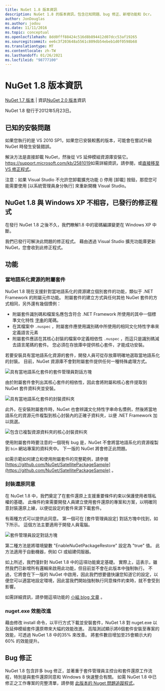 ```yaml
---
title: NuGet 1.8 版本資訊
description: NuGet 1.8 的版本資訊，包含已知問題、bug 修正、新增功能和 Dcr。
author: JonDouglas
ms.author: jodou
ms.date: 11/11/2016
ms.topic: conceptual
ms.openlocfilehash: 8dd0fff88424c516d8b894412d07dcc53af19265
ms.sourcegitcommit: ee6c3f203648a5561c809db54ebeb1d0f0598b68
ms.translationtype: MT
ms.contentlocale: zh-TW
ms.lasthandoff: 01/26/2021
ms.locfileid: "98777100"
---
```

# <a name="nuget-18-release-notes"></a>NuGet 1.8 版本資訊

[NuGet 1.7 版本](../release-notes/nuget-1.7.md)  |  資訊[NuGet 2.0 版本](../release-notes/nuget-2.0.md)資訊

NuGet 1.8 發行于2012年5月23日。

## <a name="known-installation-issue"></a>已知的安裝問題
如果您執行的是 VS 2010 SP1，如果您已安裝較舊的版本，可能會在嘗試升級 NuGet 時發生安裝錯誤。

解決方法是直接卸載 NuGet，然後從 VS 延伸模組資源庫安裝它。  <https://support.microsoft.com/kb/2581019>如需詳細資訊，請參閱，或[直接移至 VS 修正程式](http://bit.ly/vsixcertfix)。

注意：如果 Visual Studio 不允許您卸載擴充功能 () 停用 [卸載] 按鈕，那麼您可能需要使用 [以系統管理員身分執行] 來重新開機 Visual Studio。

## <a name="nuget-18-incompatible-with-windows-xp-hotfix-published"></a>NuGet 1.8 與 Windows XP 不相容，已發行的修正程式

在發行 NuGet 1.8 之後不久，我們瞭解1.8 中的密碼編譯變更在 Windows XP 中斷。

我們已發行可解決此問題的修正程式。  藉由透過 Visual Studio 擴充功能庫更新 NuGet，您會收到此修正程式。

## <a name="features"></a>功能

### <a name="satellite-packages-for-localized-resources"></a>當地語系化資源的附屬套件
NuGet 1.8 現在支援針對當地語系化的資源建立個別套件的功能，類似于 .NET Framework 的附屬元件功能。  附屬套件的建立方式與任何其他 NuGet 套件的方式相同，另外還有幾個慣例：

* 附屬套件識別碼和檔案名應包含符合 .NET Framework 所使用的其中一個標準文化特性 [字串](/openspecs/windows_protocols/ms-lcid/a9eac961-e77d-41a6-90a5-ce1a8b0cdb9c)的尾碼。
* 在其檔案中 `.nuspec` ，附屬套件應使用識別碼中所使用的相同文化特性字串來定義語言元素
* 附屬套件應該在其核心封裝的檔案中定義相依性 `.nuspec` ，而這只是識別碼減去語言尾碼的套件。  您必須在存放庫中提供核心套件，才能成功安裝。

若要安裝具有當地語系化資源的套件，開發人員可從存放庫明確地選取當地語系化的封裝。 目前，NuGet 資源庫不會對附屬套件提供任何一種特殊處理方式。

![具有當地語系化套件的套件管理員對話方塊](./media/dlg-w-loc-packs.png)

由於附屬套件會列出其核心套件的相依性，因此會將附屬和核心套件提取到 NuGet 套件資料夾並安裝。

![具有當地語系化套件的封裝資料夾](./media/fldr-loc-packs.png)

此外，在安裝附屬套件時，NuGet 也會辨識文化特性字串命名慣例，然後將當地語系化的資源元件複製到核心封裝內的正確子資料夾，以便 .NET Framework 加以挑選。

![包含已複製資源資料夾的核心封裝資料夾](./media/fldr-copied-loc.png)

使用附屬套件時要注意的一個現有 bug 是，NuGet 不會將當地語系化的資源複製到 `bin` 網站專案的資料夾中。  下一版的 NuGet 將會修正此問題。

如需示範如何建立和使用附屬套件的完整範例，請參閱 [https://github.com/NuGet/SatellitePackageSample](https://github.com/NuGet/SatellitePackageSample) 。

### <a name="package-restore-consent"></a>封裝還原同意
在 NuGet 1.8 中，我們奠定了在套件還原上支援重要條件約束以保護使用者隱私權的基礎。 此條件約束需要開發人員建立使用套件還原的專案和方案，以明確同意封裝還原上線，以便從設定的套件來源下載套件。

有兩種方式可以提供此同意。 第一個可在 [套件管理員設定] 對話方塊中找到，如下所示。  這個方法主要適用于開發人員電腦。

![套件管理員設定對話方塊](./media/pr-consent-configdlg.png)

第二種方法是將環境變數 "EnableNuGetPackageRestore" 設定為 "true" 值。  此方法適用于自動機器，例如 CI 或組建伺服器。

如上所述，我們僅針對 NuGet 1.8 中的這項功能奠定基礎。  實際上，這表示，雖然我們已新增所有邏輯來啟用此功能，但目前並不會在此版本中強制執行。 不過，它將會在下一版的 NuGet 中啟用，因此我們想要儘快讓您知道它的設定，以便您可以適當地設定環境，因此當我們開始強制執行同意條件約束時，就不會受到影響。

如需詳細資訊，請參閱這項功能的 [小組 blog 文章](http://blog.nuget.org/20120518/package-restore-and-consent.html) 。

### <a name="nugetexe-performance-improvements"></a>nuget.exe 效能改進
藉由修改 install 命令，以平行方式下載並安裝套件，NuGet 1.8 對 nuget.exe 以及延伸模組套件還原帶來大幅的效能改進。  高階測試顯示將6個套件安裝至專案的效能，可透過 NuGet 1.8 中的35% 來改善。  將套件數目增加至25會顯示大約60% 的效能提升。

## <a name="bug-fixes"></a>Bug 修正
NuGet 1.8 包含許多 bug 修正，並著重于套件管理員主控台和套件還原工作流程，特別是與套件還原同意和 Windows 8 快速整合有關。
如需 NuGet 1.8 中已修正之工作專案的完整清單，請參閱 [此版本的 Nuget 問題追蹤程式](http://nuget.codeplex.com/workitem/list/advanced?keyword=&status=Closed&type=All&priority=All&release=NuGet%201.8&assignedTo=All&component=All&sortField=Votes&sortDirection=Descending&page=0)。